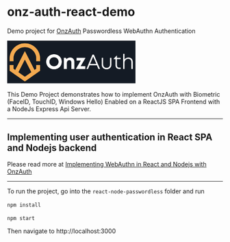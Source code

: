 # onz-auth-react-demo
Demo project for [OnzAuth](https://tryonzauth.com) Passwordless WebAuthn Authentication

[<img src="logotextdark.jpg" alt="OnzAuth" width="300"/>](https://tryonzauth.com)


This Demo Project demonstrates how to implement OnzAuth with Biometric (FaceID, TouchID, Windows Hello) Enabled on a ReactJS SPA Frontend with a NodeJs Express Api Server.


---
## Implementing user authentication in React SPA and Nodejs backend
Please read more at [Implementing WebAuthn in React and Nodejs with OnzAuth](https://medium.com/@onzauth/implementing-passwordless-webauthn-authentication-in-reactjs-and-nodejs-with-onzauth-a08750a8076b) 


---
To run the project, go into the `react-node-passwordless` folder and run

`npm install`

`npm start`

Then navigate to http://localhost:3000